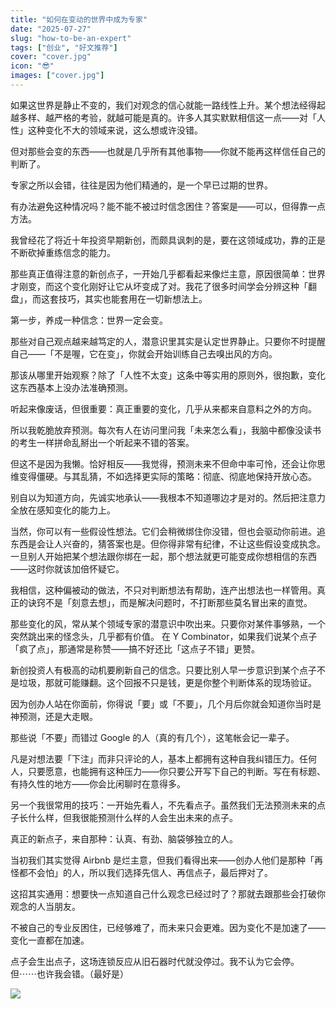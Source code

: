 ```yaml
---
title: "如何在变动的世界中成为专家"
date: "2025-07-27"
slug: "how-to-be-an-expert"
tags: ["创业", "好文推荐"]
cover: "cover.jpg"
icon: "😎"
images: ["cover.jpg"]
---
```

如果这世界是静止不变的，我们对观念的信心就能一路线性上升。某个想法经得起越多样、越严格的考验，就越可能是真的。许多人其实默默相信这一点——对「人性」这种变化不大的领域来说，这么想或许没错。



但对那些会变的东西——也就是几乎所有其他事物——你就不能再这样信任自己的判断了。



专家之所以会错，往往是因为他们精通的，是一个早已过期的世界。



有办法避免这种情况吗？能不能不被过时信念困住？答案是——可以，但得靠一点方法。



我曾经花了将近十年投资早期新创，而颇具讽刺的是，要在这领域成功，靠的正是不断砍掉重练信念的能力。



那些真正值得注意的新创点子，一开始几乎都看起来像烂主意，原因很简单：世界才刚变，而这个变化刚好让它从坏变成了对。我花了很多时间学会分辨这种「翻盘」，而这套技巧，其实也能套用在一切新想法上。



第一步，养成一种信念：世界一定会变。



那些对自己观点越来越笃定的人，潜意识里其实是认定世界静止。只要你不时提醒自己——「不是喔，它在变」，你就会开始训练自己去嗅出风的方向。



那该从哪里开始观察？除了「人性不太变」这条中等实用的原则外，很抱歉，变化这东西基本上没办法准确预测。



听起来像废话，但很重要：真正重要的变化，几乎从来都来自意料之外的方向。



所以我乾脆放弃预测。每次有人在访问里问我「未来怎么看」，我脑中都像没读书的考生一样拼命乱掰出一个听起来不错的答案。



但这不是因为我懒。恰好相反——我觉得，预测未来不但命中率可怜，还会让你思维变得僵硬。与其乱猜，不如选择更实际的策略：彻底、彻底地保持开放心态。



别自以为知道方向，先诚实地承认——我根本不知道哪边才是对的。然后把注意力全放在感知变化的能力上。



当然，你可以有一些假设性想法。它们会稍微绑住你没错，但也会驱动你前进。追东西是会让人兴奋的，猜答案也是。但你得非常有纪律，不让这些假设变成执念。
一旦别人开始把某个想法跟你绑在一起，那个想法就更可能变成你想相信的东西——这时你就该加倍怀疑它。



我相信，这种偏被动的做法，不只对判断想法有帮助，连产出想法也一样管用。真正的诀窍不是「刻意去想」，而是解决问题时，不打断那些莫名冒出来的直觉。



那些变化的风，常从某个领域专家的潜意识中吹出来。只要你对某件事够熟，一个突然跳出来的怪念头，几乎都有价值。
在 Y Combinator，如果我们说某个点子「疯了点」，那通常是称赞——搞不好还比「这点子不错」更赞。



新创投资人有极高的动机要刷新自己的信念。只要比别人早一步意识到某个点子不是垃圾，那就可能赚翻。这个回报不只是钱，更是你整个判断体系的现场验证。



因为创办人站在你面前，你得说「要」或「不要」，几个月后你就会知道你当时是神预测，还是大走眼。



那些说「不要」而错过 Google 的人（真的有几个），这笔帐会记一辈子。



凡是对想法要「下注」而非只评论的人，基本上都拥有这种自我纠错压力。任何人，只要愿意，也能拥有这种压力——你只要公开写下自己的判断。写在有标题、有持久性的地方——你会比闲聊时在意得多。



另一个我很常用的技巧：一开始先看人，不先看点子。虽然我们无法预测未来的点子长什么样，但我很能预测什么样的人会生出未来的点子。



真正的新点子，来自那种：认真、有劲、脑袋够独立的人。



当初我们其实觉得 Airbnb 是烂主意，但我们看得出来——创办人他们是那种「再怪都不会怕」的人，所以我们选择先信人、再信点子，最后押对了。



这招其实通用：想要快一点知道自己什么观念已经过时了？那就去跟那些会打破你观念的人当朋友。



不被自己的专业反困住，已经够难了，而未来只会更难。因为变化不是加速了——变化一直都在加速。



点子会生出点子，这场连锁反应从旧石器时代就没停过。我不认为它会停。
但⋯⋯也许我会错。（最好是）




![](https://prod-files-secure.s3.us-west-2.amazonaws.com/112d0858-5090-4d34-a606-b75eb8d65fd2/46476355-9cf3-4e99-9b7a-3531bc426380/1000202064.png?X-Amz-Algorithm=AWS4-HMAC-SHA256&X-Amz-Content-Sha256=UNSIGNED-PAYLOAD&X-Amz-Credential=ASIAZI2LB4664HXQUWQL%2F20250729%2Fus-west-2%2Fs3%2Faws4_request&X-Amz-Date=20250729T053654Z&X-Amz-Expires=3600&X-Amz-Security-Token=IQoJb3JpZ2luX2VjEHUaCXVzLXdlc3QtMiJIMEYCIQCymp7MXz5UpXxdyUtDjV6v9PsSKWqbSHwn4hk4%2Fr1DSwIhAKBlcNBEBmINUT%2FNGyjPV8yAOXTDA%2FBu4CRLiNz1ssIiKogECJ3%2F%2F%2F%2F%2F%2F%2F%2F%2F%2FwEQABoMNjM3NDIzMTgzODA1IgyOe0R%2FivDFpYysc9Uq3AOQcY9dqb4V1yALdsV04MgZzSYg4iCH2B4JInFICReCfoZo%2BiLDGMArLZMOrmMd5i9bnms0qh747BZTHmCuxldVvIlbNPDd6PmddmWIL%2BXHefuhWi4NpYcyXVstVXop%2BvjA8OVAtXUDCwh02pth9eVda6MAupFCe9uQaen2xmNkf8lszyy7JfzsFTdp%2Bnt7ieabtX4tL3m2bETpxAK2bFq1K6%2F3RQSo7yaFtFk8aPD%2Bz7uYelfPQ8hheKJvVFpN8AMF7gWxEVbvTaT3FjTGO2GQEnFW%2FaAzbuesDHH7IrFqsVJcLrrl8B9BxLEUjjDy63knMZbsW7THkYZfn3RK8LFAs1vqSr11V2SUs7Vl4dHjoqkCaM2L0t5uiIOZTKQoG4rhLm6sFJtJzVYoXBEnNiuyX5b9WvOP%2B480FOS9sDCe9%2BP4iHSenZZpedbTY2qUHh2SYlqvxFK9616rxcPUgddfP9QIidNohkJwLgL59Jg6rNy99MPMK3vX%2BFhmNIq6mT35I4kMuRncSZs9AdgskAaBGVx%2BDqS6fQBak%2B9Gnli4nnvk3oI%2F7j2acJlNik2z2aha9Dg3fpsRefD13P9YfeR%2FWmITIVuSWYFesjL9ncBWYZB6whgX%2Fjg8Vb09xzCBmKHEBjqkAcocagbfeOSdmdXCln1rk0gPfEkwCOaKO0K8abE6QCnHWXpnO9FaBQTmuSbVZH811VZcI6WDouMJtt76SCaycEG%2FhPBr%2B1dcp8q9ZoJOHtasdvzopiY9ew13cvjM0IBh%2BuNAXrZ3d6AY39p57V2z7PihwSAo%2BCkYpBpbX39kTTmVcKMNu%2FkNffFrUu5FPL%2BB4dXBxWPMk8uNtJh5TawtNnMjeBr0&X-Amz-Signature=44ccd287538ea1219836cfe1045f8798fb8144b45fc37dd2faebdb33d41dae8b&X-Amz-SignedHeaders=host&x-amz-checksum-mode=ENABLED&x-id=GetObject)

